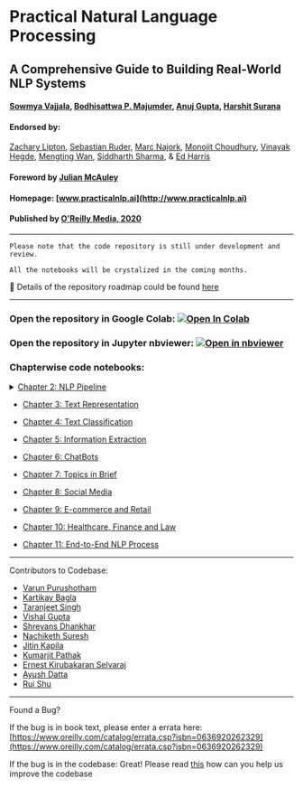# Practical Natural Language Processing
## A Comprehensive Guide to Building Real-World NLP Systems
#### [Sowmya Vajjala](https://www.linkedin.com/in/sowmya-vajjala-2a38734/), [Bodhisattwa P. Majumder](http://www.majumderb.com/), [Anuj Gupta](https://www.linkedin.com/in/anujgupta-82/), [Harshit Surana](http://harshitsurana.com/)


#### Endorsed by:
[Zachary Lipton](http://zacklipton.com/), [Sebastian Ruder](https://ruder.io/), [Marc Najork](http://marc.najork.org/), [Monojit Choudhury](https://www.microsoft.com/en-us/research/people/monojitc/), [Vinayak Hegde](https://www.linkedin.com/in/vinayakh/), [Mengting Wan](https://mengtingwan.github.io/), [Siddharth Sharma](https://www.linkedin.com/in/siddharth-sharma-31140210/), & [Ed Harris](https://www.linkedin.com/in/e10is/)
#### Foreword by [Julian McAuley](https://cseweb.ucsd.edu/~jmcauley/)


#### Homepage: [www.practicalnlp.ai](http://www.practicalnlp.ai)
#### Published by [O'Reilly Media, 2020](http://shop.oreilly.com/product/0636920262329.do)

-----------------------------------------------------------------------------------

```
Please note that the code repository is still under development and review.

All the notebooks will be crystalized in the coming months. 

```

🚩 Details of the repository roadmap could be found [here](roadmap.md)

-----------------------------------------------------------------------------------

<!-- ![](http://check-server.in/book/images/book.png =250x250)](http://practicalnlp.ai) -->

### Open the repository in Google Colab: [![Open In Colab](https://colab.research.google.com/assets/colab-badge.svg)](https://colab.research.google.com/github/practical-nlp/practical-nlp/blob/master)

### Open the repository in Jupyter nbviewer: [![Open in nbviewer](https://user-images.githubusercontent.com/2791223/29387450-e5654c72-8294-11e7-95e4-090419520edb.png)](https://nbviewer.jupyter.org/github/practical-nlp/practical-nlp/tree/master/)

### Chapterwise code notebooks:

  <details>
    <summary><a href="https://github.com/practical-nlp/practical-nlp/tree/master/Ch02" >Chapter 2: NLP Pipeline </a></summary><p>
  
   1. **[Web Scraping using BeautifulSoup](https://git.io/JJF20)**: Here we demostrate to scrape a web page(we use stackoverflow.com here as an example) and parse html using bs4 to find and extract relevant information.
  2. **[Web Scraping using Scrapy](https://git.io/JJF2X)** : Here we demonstrate how to use scrapy to scrape data from websites and save it using a pipeline.
  3. **[Text Extraction from Images](https://git.io/JJF2d)**: Here we demostrate how we can use py-tesseract to extract text from images. 
  4. **[Common Pre-processing Steps](https://git.io/JJF2A)**: Here we demonstrate the most commonly performed text pre-processing steps using various libraries. 
  5. **[Data Augmentation](https://git.io/JJF2h)**: Here we demonstrate data augmentation using nlpaug.
   </p>
   </details>
   
   
  * [Chapter 3: Text Representation](https://github.com/practical-nlp/practical-nlp/tree/master/Ch3) 

  * [Chapter 4: Text Classification](https://github.com/practical-nlp/practical-nlp/tree/master/Ch4) 
  
  * [Chapter 5: Information Extraction](https://github.com/practical-nlp/practical-nlp/tree/master/Ch5) 
  
  * [Chapter 6: ChatBots](https://github.com/practical-nlp/practical-nlp/tree/master/Ch6) 
  
  * [Chapter 7: Topics in Brief](https://github.com/practical-nlp/practical-nlp/tree/master/Ch7) 
  
  * [Chapter 8: Social Media](https://github.com/practical-nlp/practical-nlp/tree/master/Ch8) 
    
  * [Chapter 9: E-commerce and Retail ](https://github.com/practical-nlp/practical-nlp/tree/master/Ch9)

  * [Chapter 10: Healthcare, Finance and Law](https://github.com/practical-nlp/practical-nlp/tree/master/Ch10) 
    
  * [Chapter 11: End-to-End NLP Process](https://github.com/practical-nlp/practical-nlp/tree/master/Ch11)

-----------------------------------------------------------------------------------

Contributors to Codebase:

* [Varun Purushotham](https://www.linkedin.com/in/varunp2k/)
* [Kartikay Bagla](https://www.linkedin.com/in/kartikay-bagla-60638a167/)
* [Taranjeet Singh](https://www.linkedin.com/in/taranjeet7114/)
* [Vishal Gupta](https://www.linkedin.com/in/vishalg8897/)
* [Shreyans Dhankhar](https://www.linkedin.com/in/shreyans-dhankhar-501b88118/)
* [Nachiketh Suresh](https://www.linkedin.com/in/nachiketh-suresh-a4955411/)
* [Jitin Kapila](https://www.linkedin.com/in/jitinkapila/)
* [Kumarjit Pathak](https://www.linkedin.com/in/kumarjitpathak/)
* [Ernest Kirubakaran Selvaraj](https://www.linkedin.com/in/ernest-s-kirubakaran/)
* [Ayush Datta](https://www.linkedin.com/in/ayushdatta/)
* [Rui Shu](https://www.linkedin.com/in/rui-shu/)

-----------------------------------------------------------------------------------

Found a Bug?

If the bug is in book text, please enter a errata here: 
[https://www.oreilly.com/catalog/errata.csp?isbn=0636920262329](https://www.oreilly.com/catalog/errata.csp?isbn=0636920262329) 

If the bug is in the codebase:
Great! Please read [this](https://github.com/practical-nlp/practical-nlp/edit/master/Contributing.md) how can you help us improve the codebase
